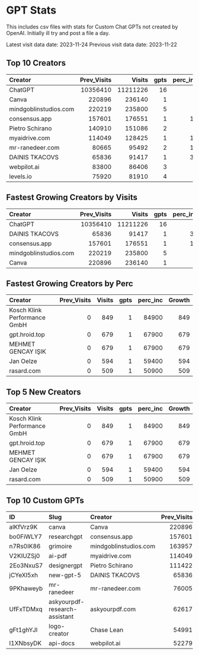 # GPT Stats
This includes csv files with stats for Custom Chat GPTs not created by OpenAI.
Initially ill try and post a file a day.

Latest visit data date: 2023-11-24
Previous visit data date: 2023-11-22

## Top 10 Creators

| Creator               |   Prev_Visits |   Visits |   gpts |   perc_inc |
|:----------------------|--------------:|---------:|-------:|-----------:|
| ChatGPT               |      10356410 | 11211226 |     16 |          8 |
| Canva                 |        220896 |   236140 |      1 |          6 |
| mindgoblinstudios.com |        220219 |   235800 |      5 |          7 |
| consensus.app         |        157601 |   176551 |      1 |         12 |
| Pietro Schirano       |        140910 |   151086 |      2 |          7 |
| myaidrive.com         |        114049 |   128425 |      1 |         12 |
| mr-ranedeer.com       |         80665 |    95492 |      2 |         18 |
| DAINIS TKACOVS        |         65836 |    91417 |      1 |         38 |
| webpilot.ai           |         83800 |    86406 |      3 |          3 |
| levels.io             |         75920 |    81910 |      4 |          7 |

## Fastest Growing Creators by Visits

| Creator               |   Prev_Visits |   Visits |   gpts |   perc_inc |   Growth |
|:----------------------|--------------:|---------:|-------:|-----------:|---------:|
| ChatGPT               |      10356410 | 11211226 |     16 |          8 |   854816 |
| DAINIS TKACOVS        |         65836 |    91417 |      1 |         38 |    25581 |
| consensus.app         |        157601 |   176551 |      1 |         12 |    18950 |
| mindgoblinstudios.com |        220219 |   235800 |      5 |          7 |    15581 |
| Canva                 |        220896 |   236140 |      1 |          6 |    15244 |

## Fastest Growing Creators by Perc

| Creator                      |   Prev_Visits |   Visits |   gpts |   perc_inc |   Growth |
|:-----------------------------|--------------:|---------:|-------:|-----------:|---------:|
| Kosch Klink Performance GmbH |             0 |      849 |      1 |      84900 |      849 |
| gpt.hroid.top                |             0 |      679 |      1 |      67900 |      679 |
| MEHMET GENCAY IŞIK           |             0 |      679 |      1 |      67900 |      679 |
| Jan Oelze                    |             0 |      594 |      1 |      59400 |      594 |
| rasard.com                   |             0 |      509 |      1 |      50900 |      509 |

## Top 5 New Creators

| Creator                      |   Prev_Visits |   Visits |   gpts |   perc_inc |   Growth |
|:-----------------------------|--------------:|---------:|-------:|-----------:|---------:|
| Kosch Klink Performance GmbH |             0 |      849 |      1 |      84900 |      849 |
| gpt.hroid.top                |             0 |      679 |      1 |      67900 |      679 |
| MEHMET GENCAY IŞIK           |             0 |      679 |      1 |      67900 |      679 |
| Jan Oelze                    |             0 |      594 |      1 |      59400 |      594 |
| rasard.com                   |             0 |      509 |      1 |      50900 |      509 |

## Top 10 Custom GPTs

| ID        | Slug                          | Creator               |   Prev_Visits |   Visits |   perc_inc |
|:----------|:------------------------------|:----------------------|--------------:|---------:|-----------:|
| alKfVrz9K | canva                         | Canva                 |        220896 |   236140 |          6 |
| bo0FiWLY7 | researchgpt                   | consensus.app         |        157601 |   176551 |         12 |
| n7Rs0IK86 | grimoire                      | mindgoblinstudios.com |        163957 |   175450 |          7 |
| V2KIUZSj0 | ai-pdf                        | myaidrive.com         |        114049 |   128425 |         12 |
| 2Eo3NxuS7 | designergpt                   | Pietro Schirano       |        111422 |   119086 |          6 |
| jCYeXl5xh | new-gpt-5                     | DAINIS TKACOVS        |         65836 |    91417 |         38 |
| 9PKhaweyb | mr-ranedeer                   | mr-ranedeer.com       |         76005 |    88956 |         17 |
| UfFxTDMxq | askyourpdf-research-assistant | askyourpdf.com        |         62617 |    71894 |         14 |
| gFt1ghYJl | logo-creator                  | Chase Lean            |         54991 |    60518 |         10 |
| I1XNbsyDK | api-docs                      | webpilot.ai           |         52279 |    53135 |          1 |